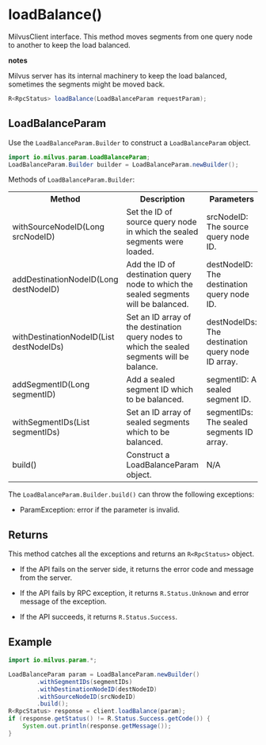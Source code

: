 # loadBalance()

MilvusClient interface. This method moves segments from one query node to another to keep the load balanced.

<div class="admonition note">

<p><b>notes</b></p>

<p>Milvus server has its internal machinery to keep the load balanced, sometimes the segments might be moved back.</p>

</div>

```java
R<RpcStatus> loadBalance(LoadBalanceParam requestParam);
```

## LoadBalanceParam

Use the `LoadBalanceParam.Builder` to construct a `LoadBalanceParam` object.

```java
import io.milvus.param.LoadBalanceParam;
LoadBalanceParam.Builder builder = LoadBalanceParam.newBuilder();
```

Methods of `LoadBalanceParam.Builder`:

<table>
    <tr>
        <th>Method</th>
        <th>Description</th>
        <th>Parameters</th>
    </tr>
    <tr>
        <td>withSourceNodeID(Long srcNodeID)</td>
        <td>Set the ID of source query node in which the sealed segments were loaded.</td>
        <td>srcNodeID: The source query node ID.</td>
    </tr>
    <tr>
        <td>addDestinationNodeID(Long destNodeID)</td>
        <td>Add the ID of destination query node to which the sealed segments will be balanced.</td>
        <td>destNodeID: The destination query node ID.</td>
    </tr>
    <tr>
        <td>withDestinationNodeID(List<Long> destNodeIDs)</td>
        <td>Set an ID array of the destination query nodes to which the sealed segments will be balance.</td>
        <td>destNodeIDs: The destination query node ID array.</td>
    </tr>
    <tr>
        <td>addSegmentID(Long segmentID)</td>
        <td>Add a sealed segment ID which to be balanced.</td>
        <td>segmentID: A sealed segment ID.</td>
    </tr>
    <tr>
        <td>withSegmentIDs(List<Long> segmentIDs)</td>
        <td>Set an ID array of sealed segments which to be balanced.</td>
        <td>segmentIDs: The sealed segments ID array.</td>
    </tr>
    <tr>
        <td>build()</td>
        <td>Construct a LoadBalanceParam object.</td>
        <td>N/A</td>
    </tr>
</table>

The `LoadBalanceParam.Builder.build()` can throw the following exceptions:

- ParamException: error if the parameter is invalid.

## Returns

This method catches all the exceptions and returns an `R<RpcStatus>` object.

- If the API fails on the server side, it returns the error code and message from the server.

- If the API fails by RPC exception, it returns `R.Status.Unknown` and error message of the exception.

- If the API succeeds, it returns `R.Status.Success`.

## Example

```java
import io.milvus.param.*;

LoadBalanceParam param = LoadBalanceParam.newBuilder()
        .withSegmentIDs(segmentIDs)
        .withDestinationNodeID(destNodeID)
        .withSourceNodeID(srcNodeID)
        .build();
R<RpcStatus> response = client.loadBalance(param);
if (response.getStatus() != R.Status.Success.getCode()) {
    System.out.println(response.getMessage());
}
```
